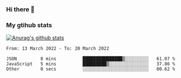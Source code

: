 ### Hi there 👋

### My gtihub stats

[![Anurag's github stats](https://github-readme-stats.vercel.app/api?username=gaozhidong)](https://github.com/gaozhidong/github-readme-stats)

<!--START_SECTION:waka-->

```text
From: 13 March 2022 - To: 20 March 2022

JSON         8 mins          ███████████████▒░░░░░░░░░   61.07 %
JavaScript   5 mins          █████████▒░░░░░░░░░░░░░░░   37.86 %
Other        0 secs          ░░░░░░░░░░░░░░░░░░░░░░░░░   00.62 %
```

<!--END_SECTION:waka-->